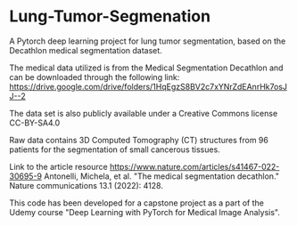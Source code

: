 # Lung-Tumor-Segmenation
A Pytorch deep learning project for lung tumor segmentation, based on the Decathlon medical segmentation dataset. 

The medical data utilized is from the Medical Segmentation Decathlon and can be downloaded through the following link: https://drive.google.com/drive/folders/1HqEgzS8BV2c7xYNrZdEAnrHk7osJJ--2

The data set is also publicly available under a Creative Commons license CC-BY-SA4.0

Raw data contains 3D Computed Tomography (CT) structures from 96 patients for the segmentation of small cancerous tissues. 

Link to the article resource https://www.nature.com/articles/s41467-022-30695-9 
Antonelli, Michela, et al. "The medical segmentation decathlon." Nature communications 13.1 (2022): 4128.

This code has been developed for a capstone project as a part of the Udemy course "Deep Learning with PyTorch for Medical Image Analysis". 

